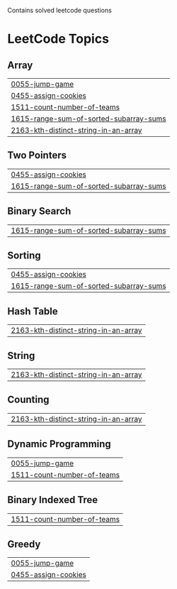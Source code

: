Contains solved leetcode questions

<!---LeetCode Topics Start-->
# LeetCode Topics
## Array
|  |
| ------- |
| [0055-jump-game](https://github.com/abhi00rnair/leetcode/tree/master/0055-jump-game) |
| [0455-assign-cookies](https://github.com/abhi00rnair/leetcode/tree/master/0455-assign-cookies) |
| [1511-count-number-of-teams](https://github.com/abhi00rnair/leetcode/tree/master/1511-count-number-of-teams) |
| [1615-range-sum-of-sorted-subarray-sums](https://github.com/abhi00rnair/leetcode/tree/master/1615-range-sum-of-sorted-subarray-sums) |
| [2163-kth-distinct-string-in-an-array](https://github.com/abhi00rnair/leetcode/tree/master/2163-kth-distinct-string-in-an-array) |
## Two Pointers
|  |
| ------- |
| [0455-assign-cookies](https://github.com/abhi00rnair/leetcode/tree/master/0455-assign-cookies) |
| [1615-range-sum-of-sorted-subarray-sums](https://github.com/abhi00rnair/leetcode/tree/master/1615-range-sum-of-sorted-subarray-sums) |
## Binary Search
|  |
| ------- |
| [1615-range-sum-of-sorted-subarray-sums](https://github.com/abhi00rnair/leetcode/tree/master/1615-range-sum-of-sorted-subarray-sums) |
## Sorting
|  |
| ------- |
| [0455-assign-cookies](https://github.com/abhi00rnair/leetcode/tree/master/0455-assign-cookies) |
| [1615-range-sum-of-sorted-subarray-sums](https://github.com/abhi00rnair/leetcode/tree/master/1615-range-sum-of-sorted-subarray-sums) |
## Hash Table
|  |
| ------- |
| [2163-kth-distinct-string-in-an-array](https://github.com/abhi00rnair/leetcode/tree/master/2163-kth-distinct-string-in-an-array) |
## String
|  |
| ------- |
| [2163-kth-distinct-string-in-an-array](https://github.com/abhi00rnair/leetcode/tree/master/2163-kth-distinct-string-in-an-array) |
## Counting
|  |
| ------- |
| [2163-kth-distinct-string-in-an-array](https://github.com/abhi00rnair/leetcode/tree/master/2163-kth-distinct-string-in-an-array) |
## Dynamic Programming
|  |
| ------- |
| [0055-jump-game](https://github.com/abhi00rnair/leetcode/tree/master/0055-jump-game) |
| [1511-count-number-of-teams](https://github.com/abhi00rnair/leetcode/tree/master/1511-count-number-of-teams) |
## Binary Indexed Tree
|  |
| ------- |
| [1511-count-number-of-teams](https://github.com/abhi00rnair/leetcode/tree/master/1511-count-number-of-teams) |
## Greedy
|  |
| ------- |
| [0055-jump-game](https://github.com/abhi00rnair/leetcode/tree/master/0055-jump-game) |
| [0455-assign-cookies](https://github.com/abhi00rnair/leetcode/tree/master/0455-assign-cookies) |
<!---LeetCode Topics End-->